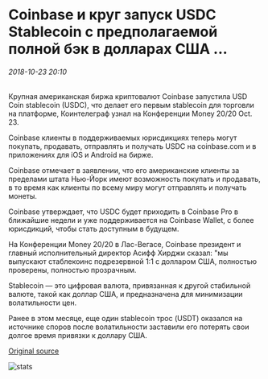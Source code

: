 # Coinbase и круг запуск USDC Stablecoin с предполагаемой полной бэк в долларах США ...

###### 2018-10-23 20:10

Крупная американская биржа криптовалют Coinbase запустила USD Coin stablecoin (USDC), что делает его первым stablecoin для торговли на платформе, Коинтелеграф узнал на Конференции Money 20/20 Oct. 23.

Coinbase клиенты в поддерживаемых юрисдикциях теперь могут покупать, продавать, отправлять и получать USDC на coinbase.com и в приложениях для iOS и Android на бирже.

Coinbase отмечает в заявлении, что его американские клиенты за пределами штата Нью-Йорк имеют возможность покупать и продавать, в то время как клиенты по всему миру могут отправлять и получать монеты.

Coinbase утверждает, что USDC будет приходить в Coinbase Pro в ближайшие недели и уже поддерживается на Coinbase Wallet, с более юрисдикций, чтобы стать доступным в будущем.

На Конференции Money 20/20 в Лас-Вегасе, Coinbase президент и главный исполнительный директор Асифф Хирджи сказал: "мы выпускают стаблекоинс подрезервной 1:1 с долларом США, полностью проверены, полностью прозрачным.

Stablecoin — это цифровая валюта, привязанная к другой стабильной валюте, такой как доллар США, и предназначена для минимизации волатильности цен.

Ранее в этом месяце, еще один stablecoin трос (USDT) оказался на источнике споров после волатильности заставили его потерять свои долгое время привязки к доллару США.

[Original source](https://cointelegraph.com/news/coinbase-and-circle-launch-usdc-stablecoin-with-purported-full-backing-in-us-dollars)

![stats](https://c.statcounter.com/11760860/0/a89fa40b/1/ "stats")